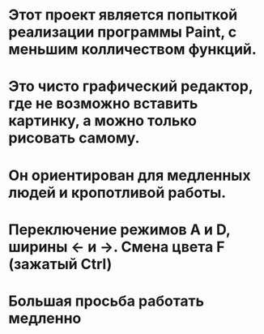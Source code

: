 # Этот проект является попыткой реализации программы Paint, с меньшим колличеством функций.
# Это чисто графический редактор, где не возможно вставить картинку, а можно только рисовать самому.
# Он ориентирован для медленных людей и кропотливой работы.
# Переключение режимов A и D, ширины <- и ->. Смена цвета F (зажатый Ctrl)
# Большая просьба работать медленно
